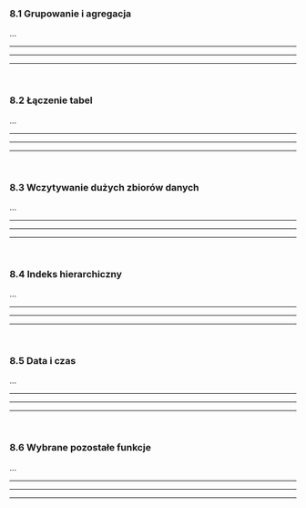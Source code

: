 ### 8.1 Grupowanie i agregacja
...

---
---
---
&nbsp;
&nbsp;
### 8.2 Łączenie tabel
...

---
---
---
&nbsp;
&nbsp;
### 8.3 Wczytywanie dużych zbiorów danych
...

---
---
---
&nbsp;
&nbsp;
### 8.4 Indeks hierarchiczny
...

---
---
---
&nbsp;
&nbsp;
### 8.5 Data i czas
...

---
---
---
&nbsp;
&nbsp;
### 8.6 Wybrane pozostałe funkcje
...

---
---
---
&nbsp;
&nbsp;
